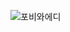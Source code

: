![포비와에디](https://user-images.githubusercontent.com/70688424/168721211-a90fef50-cffd-4e74-aea8-48ee38bea62b.png)
